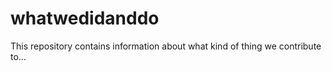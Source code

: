 # whatwedidanddo

This repository contains information about what kind of thing we contribute to...
